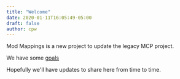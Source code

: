 ```yaml
---
title: "Welcome"
date: 2020-01-11T16:05:49-05:00
draft: false
author: cpw
---
```

Mod Mappings is a new project to update the legacy MCP project.

We have some [goals](/goals)

Hopefully we'll have updates to share here from time to time.


